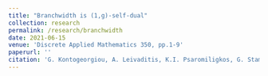```yaml
---
title: "Branchwidth is (1,g)-self-dual"
collection: research
permalink: /research/branchwidth
date: 2021-06-15
venue: 'Discrete Applied Mathematics 350, pp.1-9'
paperurl: ''
citation: 'G. Kontogeorgiou, A. Leivaditis, K.I. Psaromiligkos, G. Stamoulis, D. Zoros. (2024). <i>Discrete Applied Mathematics 350, pp.1-9</i>.'
---
```

